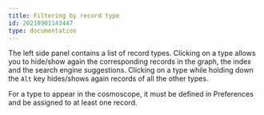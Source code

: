 ```yaml
---
title: Filtering by record type
id: 20210901143447
type: documentation
---
```


The left side panel contains a list of record types. Clicking on a type allows you to hide/show again the corresponding records in the graph, the index and the search engine suggestions. Clicking on a type while holding down the `Alt` key hides/shows again records of all the other types.

For a type to appear in the cosmoscope, it must be defined in Preferences and be assigned to at least one record.